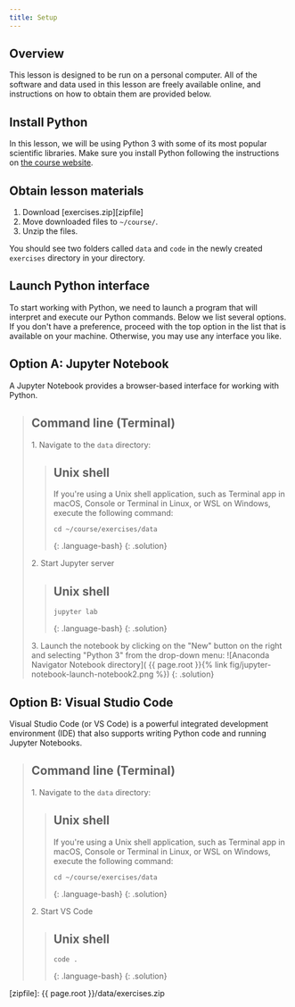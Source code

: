 ```yaml
---
title: Setup
---
```


## Overview

This lesson is designed to be run on a personal computer.
All of the software and data used in this lesson are freely available online,
and instructions on how to obtain them are provided below.

## Install Python

In this lesson, we will be using Python 3 with some of its most popular scientific libraries.
Make sure you install Python following the instructions on [the course website][python-install].

## Obtain lesson materials

1. Download [exercises.zip][zipfile]
2. Move downloaded files to `~/course/`.
3. Unzip the files.

You should see two folders called `data` and `code` in the newly created `exercises` directory in
your directory.

## Launch Python interface

To start working with Python, we need to launch a program that will interpret and execute our
Python commands. Below we list several options. If you don't have a preference, proceed with the
top option in the list that is available on your machine. Otherwise, you may use any interface
you like.

## Option A: Jupyter Notebook

A Jupyter Notebook provides a browser-based interface for working with Python.

> ## Command line (Terminal)
>
> 1\. Navigate to the `data` directory:
>
> > ## Unix shell
> > If you're using a Unix shell application, such as Terminal app in macOS, Console or Terminal
> > in Linux, or WSL on Windows, execute the following command:
> > ~~~
> > cd ~/course/exercises/data
> > ~~~
> > {: .language-bash}
> {: .solution}
>
> 2\. Start Jupyter server
>
> > ## Unix shell
> > ~~~
> > jupyter lab
> > ~~~
> > {: .language-bash}
> {: .solution}
>
> 3\. Launch the notebook by clicking on the "New" button on the right and selecting "Python 3"
> from the drop-down menu:
> ![Anaconda Navigator Notebook directory](
{{ page.root }}{% link fig/jupyter-notebook-launch-notebook2.png %})
{: .solution}

## Option B: Visual Studio Code

Visual Studio Code (or VS Code) is a powerful integrated development environment (IDE) that also supports writing
Python code and running Jupyter Notebooks.

> ## Command line (Terminal)
>
> 1\. Navigate to the `data` directory:
>
> > ## Unix shell
> > If you're using a Unix shell application, such as Terminal app in macOS, Console or Terminal
> > in Linux, or WSL on Windows, execute the following command:
> > ~~~
> > cd ~/course/exercises/data
> > ~~~
> > {: .language-bash}
> {: .solution}
>
> 2\. Start VS Code
>
> > ## Unix shell
> > ~~~
> > code .
> > ~~~
> > {: .language-bash}
> {: .solution}
>


[python-install]: https://data-science-for-biotech.github.io/2025-03-11-dtu/
[zipfile]: {{ page.root }}/data/exercises.zip
